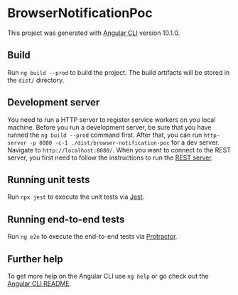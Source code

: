 # BrowserNotificationPoc

This project was generated with [Angular CLI](https://github.com/angular/angular-cli) version 10.1.0.

## Build

Run `ng build --prod` to build the project. The build artifacts will be stored in the `dist/` directory.

## Development server

You need to run a HTTP server to register service workers on you local machine. Before you run a development server, be sure that you have runned the `ng build --prod` command first. After that, you can run `http-server -p 8080 -c-1 ./dist/browser-notification-poc` for a dev server. Navigate to `http://localhost:8080/`.
When you want to connect to the REST server, you first need to follow the instructions to run the [REST server](https://devstash.vanderlande.com/projects/VUX/repos/vi_ux_app/browse/implementation/be-push-notification-poc).

<!-- ## Live server
If you want to test this on a mobile device, you can go to the [Test environment](https://vanderlandetest-7b711.web.app/). The newest software is on this URL and you can test the notifications on your mobile device (Android with Google Chrome). -->

## Running unit tests

Run `npx jest` to execute the unit tests via [Jest](https://jestjs.io/).

## Running end-to-end tests

Run `ng e2e` to execute the end-to-end tests via [Protractor](http://www.protractortest.org/).

## Further help

To get more help on the Angular CLI use `ng help` or go check out the [Angular CLI README](https://github.com/angular/angular-cli/blob/master/README.md).
